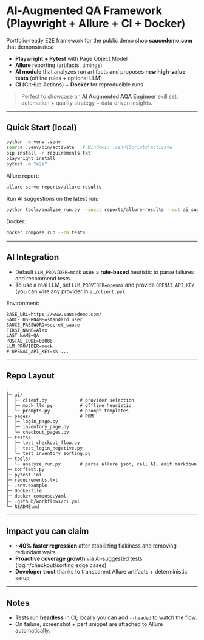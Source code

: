 
# AI‑Augmented QA Framework (Playwright + Allure + CI + Docker)

Portfolio‑ready E2E framework for the public demo shop **saucedemo.com** that demonstrates:
- **Playwright + Pytest** with Page Object Model
- **Allure** reporting (artifacts, timings)
- **AI module** that analyzes run artifacts and proposes **new high‑value tests** (offline rules + optional LLM)
- **CI** (GitHub Actions) + **Docker** for reproducible runs

> Perfect to showcase an **AI Augmented AQA Engineer** skill set: automation + quality strategy + data‑driven insights.

---

## Quick Start (local)

```bash
python -m venv .venv
source .venv/bin/activate   # Windows: .venv\Scripts\activate
pip install -r requirements.txt
playwright install
pytest -m "e2e"
```

Allure report:
```bash
allure serve reports/allure-results
```

Run AI suggestions on the latest run:
```bash
python tools/analyze_run.py --input reports/allure-results --out ai_suggestions.md
```

Docker:
```bash
docker compose run --rm tests
```

---

## AI Integration

- Default `LLM_PROVIDER=mock` uses a **rule‑based** heuristic to parse failures and recommend tests.
- To use a real LLM, set `LLM_PROVIDER=openai` and provide `OPENAI_API_KEY` (you can wire any provider in `ai/client.py`).

Environment:
```
BASE_URL=https://www.saucedemo.com/
SAUCE_USERNAME=standard_user
SAUCE_PASSWORD=secret_sauce
FIRST_NAME=Alex
LAST_NAME=QA
POSTAL_CODE=00000
LLM_PROVIDER=mock
# OPENAI_API_KEY=sk-...
```

---

## Repo Layout

```
.
├─ ai/
│  ├─ client.py            # provider selection
│  ├─ mock_llm.py          # offline heuristic
│  └─ prompts.py           # prompt templates
├─ pages/                  # POM
│  ├─ login_page.py
│  ├─ inventory_page.py
│  └─ checkout_pages.py
├─ tests/
│  ├─ test_checkout_flow.py
│  ├─ test_login_negative.py
│  └─ test_inventory_sorting.py
├─ tools/
│  └─ analyze_run.py       # parse allure json, call AI, emit markdown
├─ conftest.py
├─ pytest.ini
├─ requirements.txt
├─ .env.example
├─ Dockerfile
├─ docker-compose.yaml
├─ .github/workflows/ci.yml
└─ README.md
```

---

## Impact you can claim

- **~40% faster regression** after stabilizing flakiness and removing redundant waits
- **Proactive coverage growth** via AI‑suggested tests (login/checkout/sorting edge cases)
- **Developer trust** thanks to transparent Allure artifacts + deterministic setup

---

## Notes

- Tests run **headless** in CI; locally you can add `--headed` to watch the flow.
- On failure, screenshot + perf snippet are attached to Allure automatically.

